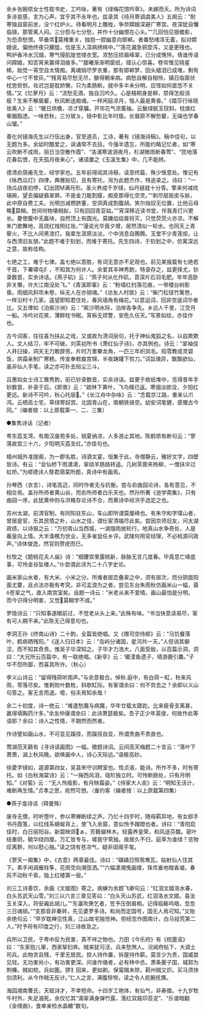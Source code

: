 <!-- { "loadSidebar": true } -->
余乡张婉侬女士性耽书史，工吟咏，著有《绿梅花馆吟草》。未嫁而夭。所为诗词多涉哀感，言为心声，宜乎其不永年也。兹录其《待月寄调虞美人》五阕云：“耐寒独自窗前坐，没个红炉火。待看明月上雕栊，争奈嫦娥深避广寒宫。夜深犹自慵临镜，那管离人闷。三分怨与七分愁，并作十分幽恨在心头。”“几回怕见银蟾影，为恐添愁恨。早垂帘莫掩重关，独抱一腔幽意向邯郸。者番愁绪浑无着，拟对嫦娥说。偏他终夜只朦胧，恰是玉人深病绣帏中。”“莲花漏急铜壶泻，又是更残也。鸭炉香冷水沉烟，寒气侵肌陡觉缕衣宽。浓愁压损眉峰翠，已分成憔悴。倩谁传语问嫦娥，知否宵来赢得泪痕多。”“晨曦渐渐明窗纸，错认心惊喜。卷帘惟见晓星稀，始觉一宵空自太情痴。离魂销尽罗衣重，那有邯郸梦。回头蜡泪已成堆，剩有中心一寸不曾灰。”“残宵易尽愁无尽，酿得朝来病。病愁自解自相怜，镇日临窗伏枕思恹恹。妆迟岂是耽娇懒，只为柔肠断。就中多半未分明，应怪如何直恁不关情。”又《忆萝月》云：“浇愁无酒，独自沉吟久。心是梧桐身是柳，禁得怎般消瘦？生来不解眉颦，秋风断送痴魂。一样闲庭凉月，恼人最是黄昏。”《踏莎行咏晓妆美人》云：“暖日烘檐，凉ざ穿牖。开帘花气浓薰袖。云鬟绿腻玉钗斜，枕痕红晕胭脂透。一味悲秋，三分玻ㄆ。镜中影比年时瘦。长眉原不解愁颦，无端也学春山皱。”

善化何镜海先生以行伍出身，官至道员，工诗，著有《镜海诗稿》。稿中佳句，以无题为多。余幼时酷爱之，讽诵常不去目。今强半遗忘，所能约略记忆者，如“寒云吹断不成雨，丽日当空散作霞”、“洛浦寒波涵夜月，杉湖微雨断春莺”、“匝地落花春后恨，在天孤月夜来心”。诸语置之《玉溪生集》中，几不能辨。

德清俞荫甫先生，经学家也。五年前得阅其诗稿，读至终篇，殊少惬意处。惟记有《咏西瓜灯》四律，典雅贴切，且有寄托，洵为此题杰作，特追录之。诗曰：“一场瓜战夜初停，幻出团满月形。圣火养成千岁绿，仙丹链就十分青。擎来何减琉璃碗，望去偏疑翡翠屏。不是金刀能割膜，痴皮那得化空灵。”“剥尽层层皮与肤，此中原自费工夫。光明岂减燃脐董，空洞真成割腹胡。笑尔烛奴无位置，比他云母略莫糊。世间何物堪相拟，只有回回青亚姑。”“宵深移近读书堂，伴我青灯兴更长。要使腹中无磊块，自然顶上有圆光。莫嫌焰焰膏将灭，只觉荧荧火亦凉。不解朱门歌舞地，高烧红烛照红妆。”“漫说光华竟夕增，居然清似一轮水。也同天上青藜火，不比人间黑漆灯。我辈生涯原淡淡，个中消息自腾腾。玉堂不少青莲炬，让与西清旧友朋。”此题不难于刻划，而难于寄托。先生四诗，于刻划之中，仿寓深远之意，故称佳构。

七绝之工，难于七律。盖七绝以意胜，有词无意亦不足观也。前见某报载有七绝若干首，下署啸屯阝，不知其为何许人。余爱其丰神秀韵，特录存之，兹更择尤，钞录数首，实余诗话。《燕子矶》云：“燕子何从化作矶，苔深片石羽毛肥。年年高卧非关懒，许大江南没处飞。”《青溪即事》云：“粉墙红扫落花痕，一带楼台树影昏。雨细风斜帘未卷，纵无人在亦销魂。”《访友人村居》云：“柴门松径竹篱笆，一样沿村十几家。遥望即知君住处，春风墙角有梅花。”以意运词，回非空逞词华者比。又五律如《泊紫沙洲》云：“紫沙明水际，泊岸各争先。乡远人千里，江空月一船。冷吟对花笑，薄醉枕书眠。宵柝无烦警，安危久任天。”写景如绘，亦佳作也。

古今词客，往往喜为扶乩之戏，又或故为清词丽句，托于神仙鬼狐之名，以自欺欺人。文人结习，牢不可破。刘芙初所书《萧红仙子诗》，亦其例也。诗云：“翠袖佳人井臼操，洞天无力敢辞劳。片时万里攀龙角，一匹三年织凤毛。捣雪教成灵碧饭，烘霜亲制广寒糕。传宣奉敕裁宫锦，半夜踌躇下剪刀。”词旨瑰异，飘飘欲仙，虽非仙人手笔，读之亦可扑去俗尘三斗。

吕惠如女士诗工雅秀韵，前已钞录数首，实余诗话。兹更于故纸堆中，觅得昔年手钞数首，补录于后。《即景》云：“疏林下黄叶，飞鸟倏已返。寒烟淡欲没，夕阳红更远。新诗不可吟，秋心托层。”《长江舟中杂咏》云：“念载京江路，重来认爪鸿。云栖高士宅，草绿寄奴宫。北固青山在，南朝铁骑空。幼安词笔健，感慨古今同。”（编者按：以上原载第一、二、三集）



●集隽诗话（记者）

粤东荔支湾，有南汉废苑多处，销夏纳凉，人多游止其地。陈鹤侬有断句云：“寥落故宫三十六，夕阳明灭荔支红。”亦佳句也。

梧州城外准提阁，为一郡名胜，诗酒文宴，恒集于此。寺僧静云，雅好文字，四壁皆诗。有云：“会仙桥下雨潇潇，翠绕羊肠路转遥。几树芙蓉夹杨柳，一僧扶伞过虹桥。”为顺德诗人黎君荫棠所题，真诗中有画焉。

孙琴西（衣言），诗笔高迈，同时作者无与抗衡。尝与俞曲园论诗，各有意见，不相合焉。盖孙所师者黄山谷，而俞所师者白乐天也。然孙所著《逊学斋集》，只有曲园一序，此犹黄仲则与洪稚存论诗不合，而黄诗卒经洪手选定之也。

苏州太湖，前清官制，有同知驻东山，车山即所谓莫厘峰也。有朱守和字璞山者，曾居是官，乐其民情之朴，山水之佳，谓仕宦清福尽此矣。尝因京师旧友，问太湖政绩，以诗报之云：“万仞青山当西城，一湖烟雨放轮行。地真山水争奇处，人是羲皇向上情。大半渔樵为世业，无多雀鼠任乡评。武陵何用官经理，不必桃源问政声。”诗体俊逸，然官则赘疣而巳。

杜牧之《题桃花夫人庙》诗：“细腰宫里露桃新，脉脉无言几度春。毕竟息亡缘底事，可怜金谷坠楼人。”仆尝谓此诗为二十八字史论。

画米家山水者，有大米、小米之分。所难者层峦叠翠之中，须有层次，而分阴面阳面尤要，且点法亦极有考究，非可孟浪为之者。尝见东台朱雨秋仿画米山一幅，蓊苍翠之气，直入南宫室矣。自题一诗云：“米老从来不爱晴，画山最怕是分明。而今识得分明害，又觉莫糊学不成。”

罗隐诗云：“只知事遂眼前过，不觉老从头上来。”此殊有味。“书当快意读易尽，客有可人期不来。”此陈无己得意句也。

李洞王孙《终南山诗》二十韵，全篇皆绝唱。又《赠司空侍郎》云：“马饥餐落叶，鹤病晒残阳。”《送人归日本》云：“岛屿分诸国，星河共一天。”人但诮其僻涩，而不知其奇贵。惟吴子华深知之。子华才力浩大，八面受敌，以百篇示洞，洞曰：“大兄所云百篇中，有一联绝唱。《新亭》云：‘暖漾鱼遗子，晴游鹿引麋。”子华不怨所鄙，而喜其所许。（秋心）

李义山诗云：“留得残荷听雨声。”与余意极合。悼秋庭中，有白荷一缸，秋来风雨，零落尽矣。惟剩败叶数枚，斜欹缸际。有客谓余曰：何不剪去之？余即以义山句答之。客无言而退。噫，俗夫焉知余哉！

余二十初度，诗一绝云：“难遣愁魔与病魔，华年廿载太蹉跎。比来疲骨支离甚，嬴得填胸药汁多。”余友仲康谓余曰：此诗萧瑟极矣。吾子正少年英俊，何故作此等语耶？余曰：诗人之性情，不期然而然者。

作诗譬如画山水，不可显见蹊径，而蹊径自显，所谓贵曲不贵直也。

莺湖范天籁有《寻诗读画图》一幅，徵题诗词。云间高天梅题二十言云：“落叶下萧萧，湖上秋风晚。欲唤画中人，诗心天际远。”语极高妙。

徐菱字镜如，逵源第四女，吴县宋守训聘室也。性贞淑，能诗。所作不多，时有寄托。如《白秋海棠诗》云：“一掬西风泪，瑶阶独立时。可怜断肠处，只有月明知。”《对菊》云：“无人怜瘦影，有月映霜姿。”《侍家大人奕》云：“明知无活计，难断再生情。”贞孝之思，宛然可想。（垂钓客（编者按：以上原载第四集）



●燕子龛诗话（释曼殊）

废寺无僧，时听堕叶，参以寒蝉断续之声。乃忆十四岁时，随母羁异地，有女郎手书丹霞笺，以红线系蜻蜒背上，使飞入余窗，意似怜予蹭蹬也者。诗曰：“青阳启佳时，白日丽阳谷。新碧映郊ぁ，芳蕤缀林木。轻露养皇荣，和风送芬馥。密叶结重阴，毓华绕四屋。万汇皆专与，嗟我守茕独。故居久不归，庭草为谁绿？览物叹离群，何以慰心独。”读之饶有苍凉气，疑非闺阁手笔。

《寥天一阁集》中，《古意》两章最佳。诗曰：“磷磷日照鸳鸯瓦，姑射仙人住其下。素手闲调雁柱筝，花雨空向湘弦洒。”“六幅潇湘曳画缯，珠帘垂地暗香凝。春风不动秋千索，独上红楼第一层。”

刘三工诗善饮，余画《文姬图》寄之。病蝉为余题飞卿句云：“红泪文姬洛水春，白头苏武天山雪。”刘三以六言三章见答曰：“白头天山苏武，红泪洛水文姬。喜汝玉关深入，将安阗此胡儿。”“东瀛吹箫乞者，笠予压倒眉梢。记得临觞呜咽，忽忽三日魂销。”“支那音非秦转，先见婆罗多诗。和尚而定国号，国无人焉可知。”又贻余绝句云：“早岁耽禅见性真，江山故宅独怆神。担经忽作图南计，白马投荒第二人。”时予将有印度之行，刘三诗故及之。

兵所以卫民，于粤中反为民害，真不祥之物也。力田《今乐府》有《梳篦谣》曰：“东家抱儿窜，西家挈妇奔。贼来犹可活，兵来愁煞人。况闻府帖下，大调土司兵。此物贪且残，千里无居民。掠人持作羹，拆屋持作薪。莫言少为贵，国威尝见轻。无功害尚小，有功害更深。问谁作俑者，必有林中丞。萧条夔子国，城郭为荆榛。贼如梳，兵如篦。猡犭回来，更如剃。保甯贼未除，羁州贼又炽。买马须快剑须利，从今作贼无反计。”仁人之言，满腹悱恻，读之令人扼腕抚膺。

海园湘南曹氏，天赋诗才，不幸短命。十四岁工艳体，有仙气，非寿徵。十九岁牧牛村外，失足溺死。余仅忆其“滴翠满身弹竹露，落红双屐印苔泥”、“乐谱暗翻《金缕曲》，食单亲检水晶糖”数句。

